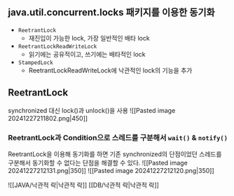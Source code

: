 ## java.util.concurrent.locks 패키지를 이용한 동기화
- `ReetrantLock` 
	- 재진입이 가능한 lock, 가장 일반적인 배타 lock
- `ReetrantLockReadWriteLock` 
	- 읽기에는 공유적이고, 쓰기에는 배타적인 lock
- `StampedLock`
	- ReetrantLockReadWriteLock에 낙관적인 lock의 기능을 추가
## ReetrantLock
synchronized 대신 lock()과 unlock()을 사용
![[Pasted image 20241227211802.png|450]]
### ReetrantLock과 Condition으로 스레드를 구분해서 `wait()` & `notify()`
ReetrantLock을 이용해 동기화를 하면 기존 synchronized의 단점이었던 스레드를 구분해서 동기화할 수 없다는 단점을 해결할 수 있다.
![[Pasted image 20241227212131.png|350]]
![[Pasted image 20241227212120.png|350]]

![[JAVA/낙관적 락|낙관적 락]] [[DB/낙관적 락|낙관적 락]]